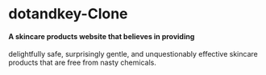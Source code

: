 # dotandkey-Clone
#### A skincare products website that believes in providing
delightfully safe, surprisingly gentle, and
unquestionably effective skincare products that are
free from nasty chemicals.
